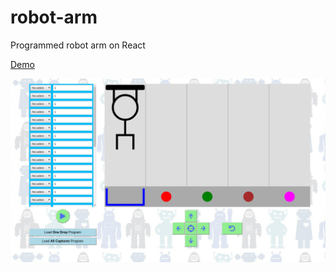 # robot-arm
Programmed robot arm on React

[Demo](http://r47717.bget.ru/robot-arm/)

![Pic](robot-arm.png)
